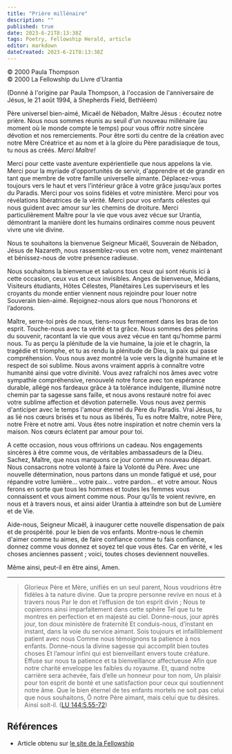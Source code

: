 ```yaml
---
title: "Prière millénaire"
description: ""
published: true
date: 2023-6-21T8:13:38Z
tags: Poetry, Fellowship Herald, article
editor: markdown
dateCreated: 2023-6-21T8:13:38Z
---
```


<p class="v-card v-sheet theme--light grey lighten-3 px-2">© 2000 Paula Thompson<br>© 2000 La Fellowship du Livre d'Urantia</p>


(Donné à l'origine par Paula Thompson, à l'occasion de l'anniversaire de Jésus, le 21 août 1994, à Shepherds Field, Bethléem)


Père universel bien-aimé, Micaël de Nébadon, Maître Jésus : écoutez notre prière.
Nous nous sommes réunis au seuil d'un nouveau millénaire (au moment où le monde
compte le temps) pour vous offrir notre sincère dévotion et nos remerciements.
Pour être sorti du centre de la création avec notre Mère Créatrice
et au nom et à la gloire du Père paradisiaque de tous, tu nous as créés.
_Merci Maître!_

Merci pour cette vaste aventure expérientielle que nous appelons la vie.
Merci pour la myriade d'opportunités de servir, d'apprendre et de grandir
en tant que membre de votre famille universelle aimante.
Déplacez-vous toujours vers le haut et vers l’intérieur grâce à votre grâce jusqu’aux portes du Paradis.
Merci pour vos soins fidèles et votre ministère.
Merci pour vos révélations libératrices de la vérité.
Merci pour vos enfants célestes qui nous guident avec amour sur les chemins de
droiture.
Merci particulièrement Maître pour la vie que vous avez vécue sur Urantia, démontrant
la manière dont les humains ordinaires comme nous peuvent vivre une vie divine.

Nous te souhaitons la bienvenue Seigneur Micaël, Souverain de Nébadon, Jésus de Nazareth, nous
rassemblez-vous en votre nom, venez maintenant et bénissez-nous de votre présence radieuse.

Nous souhaitons la bienvenue et saluons tous ceux qui sont réunis ici à cette occasion,
ceux vus et ceux invisibles.
Anges de bienvenue, Médians, Visiteurs étudiants, Hôtes Célestes, Planétaires
Les superviseurs et les croyants du monde entier viennent nous rejoindre pour louer notre
Souverain bien-aimé. Rejoignez-nous alors que nous l’honorons et l’adorons.

Maître, serre-toi près de nous, tiens-nous fermement dans les bras de ton esprit.
Touche-nous avec ta vérité et ta grâce.
Nous sommes des pèlerins du souvenir, racontant la vie que vous avez vécue en tant qu'homme parmi nous.
Tu as perçu la plénitude de la vie humaine, la joie et le chagrin, la tragédie 
et triomphe, et tu as rendu la plénitude de Dieu, la paix qui passe
compréhension.
Vous nous avez montré la voie vers la dignité humaine et le respect de soi sublime.
Nous avons vraiment appris à connaître votre humanité ainsi que votre divinité.
Vous avez rafraîchi nos âmes avec votre sympathie compréhensive, 
renouvelé notre force avec ton espérance durable, 
allégé nos fardeaux grâce à ta tolérance indulgente, 
illuminé notre chemin par ta sagesse sans faille, 
et nous avons restauré notre foi avec votre sublime affection et dévotion paternelle.
Vous nous avez permis d'anticiper avec le temps l'amour éternel du Père du Paradis.
Vrai Jésus, tu as lié nos cœurs brisés et tu nous as libérés,
Tu es notre Maître, notre Père, notre Frère et notre ami.
Vous êtes notre inspiration et notre chemin vers la maison. Nos cœurs éclatent 
par amour pour toi.

A cette occasion, nous vous offririons un cadeau.
Nos engagements sincères à être comme vous, de véritables ambassadeurs de la
Dieu.
Sachez, Maître, que nous marquons ce jour comme un nouveau départ.
Nous consacrons notre volonté à faire la Volonté du Père.
Avec une nouvelle détermination, nous partons dans un monde fatigué et usé,
pour répandre votre lumière... votre paix... votre pardon... et votre amour.
Nous ferons en sorte que tous les hommes et toutes les femmes vous connaissent et vous aiment comme nous.
Pour qu'ils te voient revivre, en nous et à travers nous,
et ainsi aider Urantia à atteindre son but de Lumière et de Vie.

Aide-nous, Seigneur Micaël, à inaugurer cette nouvelle dispensation de paix et de prospérité.
pour le bien de vos enfants. Montre-nous le chemin d'aimer comme tu aimes, de faire confiance comme tu fais confiance,
donnez comme vous donnez et soyez tel que vous êtes.
Car en vérité, « les choses anciennes passent ; voici, toutes choses deviennent nouvelles.

Même ainsi, peut-il en être ainsi, Amen.

---

> Glorieux Père et Mère, unifiés en un seul parent,
> Nous voudrions être fidèles à ta nature divine.
> Que ta propre personne revive en nous et à travers nous
> Par le don et l’effusion de ton esprit divin ;
> Nous te copierons ainsi imparfaitement dans cette sphère
> Tel que tu te montres en perfection et en majesté au ciel.
> Donne-nous, jour après jour, ton doux ministère de fraternité
> Et conduis-nous, d’instant en instant, dans la voie du service aimant.
> Sois toujours et infailliblement patient avec nous
> Comme nous témoignons ta patience à nos enfants.
> Donne-nous la divine sagesse qui accomplit bien toutes choses
> Et l’amour infini qui est bienveillant envers toute créature.
> Effuse sur nous ta patience et ta bienveillance affectueuse
> Afin que notre charité enveloppe les faibles du royaume.
> Et, quand notre carrière sera achevée, fais d’elle un honneur pour ton nom,
> Un plaisir pour ton esprit de bonté et une satisfaction pour ceux qui soutiennent notre âme.
> Que le bien éternel de tes enfants mortels ne soit pas celui que nous souhaitons, Ô notre Père aimant, mais celui que tu désires.
> Ainsi soit-il. ([LU 144:5.55-72](/fr/The_Urantia_Book/144#p5_55))

## Références

- Article obtenu sur [le site de la Fellowship](https://urantia-book.org/archive/newsletters/herald/)

